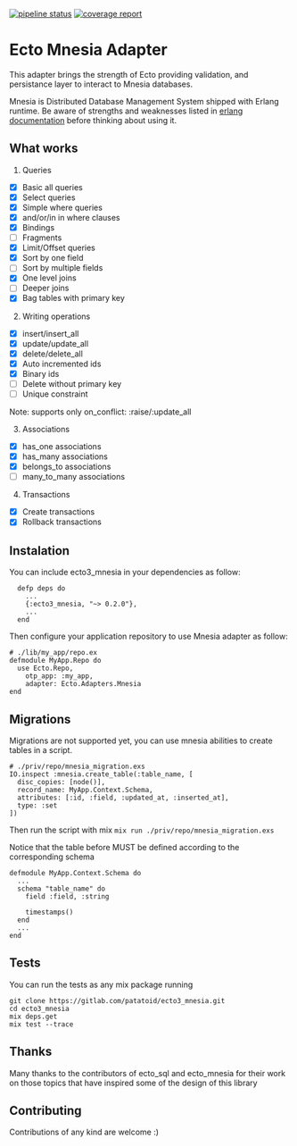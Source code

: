 [![pipeline status](https://gitlab.com/patatoid/ecto3_mnesia/badges/master/pipeline.svg)](https://gitlab.com/patatoid/ecto3_mnesia/-/commits/master)
[![coverage report](https://gitlab.com/patatoid/ecto3_mnesia/badges/master/coverage.svg)](https://gitlab.com/patatoid/ecto3_mnesia/-/commits/master)
# Ecto Mnesia Adapter
This adapter brings the strength of Ecto providing validation, and persistance layer to interact to Mnesia databases.

Mnesia is Distributed Database Management System shipped with Erlang runtime. Be aware of strengths and weaknesses listed in [erlang documentation](https://erlang.org/doc/man/mnesia.html) before thinking about using it.


## What works
1. Queries
- [x] Basic all queries
- [x] Select queries
- [x] Simple where queries
- [x] and/or/in in where clauses
- [x] Bindings
- [ ] Fragments
- [x] Limit/Offset queries
- [x] Sort by one field
- [ ] Sort by multiple fields
- [x] One level joins
- [ ] Deeper joins
- [x] Bag tables with primary key

2. Writing operations
- [x] insert/insert_all
- [x] update/update_all
- [x] delete/delete_all
- [x] Auto incremented ids
- [x] Binary ids
- [ ] Delete without primary key
- [ ] Unique constraint

Note: supports only on_conflict: :raise/:update_all

3. Associations
- [x] has_one associations
- [x] has_many associations
- [x] belongs_to associations
- [ ] many_to_many associations

4. Transactions
- [x] Create transactions
- [x] Rollback transactions

## Instalation
You can include ecto3_mnesia in your dependencies as follow:
```
  defp deps do
    ...
    {:ecto3_mnesia, "~> 0.2.0"},
    ...
  end
```
Then configure your application repository to use Mnesia adapter as follow:
```
# ./lib/my_app/repo.ex
defmodule MyApp.Repo do
  use Ecto.Repo,
    otp_app: :my_app,
    adapter: Ecto.Adapters.Mnesia
end
```

## Migrations
Migrations are not supported yet, you can use mnesia abilities to create tables in a script.
```
# ./priv/repo/mnesia_migration.exs
IO.inspect :mnesia.create_table(:table_name, [
  disc_copies: [node()],
  record_name: MyApp.Context.Schema,
  attributes: [:id, :field, :updated_at, :inserted_at],
  type: :set
])
```
Then run the script with mix `mix run ./priv/repo/mnesia_migration.exs`

Notice that the table before MUST be defined according to the corresponding schema
```
defmodule MyApp.Context.Schema do
  ...
  schema "table_name" do
    field :field, :string

    timestamps()
  end
  ...
end
```

## Tests
You can run the tests as any mix package running
```
git clone https://gitlab.com/patatoid/ecto3_mnesia.git
cd ecto3_mnesia
mix deps.get
mix test --trace
```

## Thanks
Many thanks to the contributors of ecto_sql and ecto_mnesia for their work on those topics that have inspired some of the design of this library

## Contributing
Contributions of any kind are welcome :)
